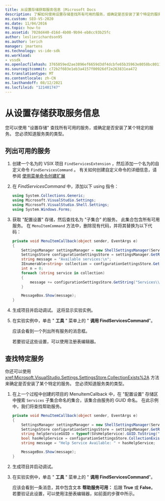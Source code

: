 ```yaml
---
title: 从设置存储获取服务信息 |Microsoft Docs
description: 了解如何使用设置存储查找所有可用的服务，或确定是否安装了某个特定的服务。
ms.custom: SEO-VS-2020
ms.date: 11/04/2016
ms.topic: how-to
ms.assetid: 7028d440-d16d-4b08-9b94-eb8cc93b25fc
author: leslierichardson95
ms.author: lerich
manager: jmartens
ms.technology: vs-ide-sdk
ms.workload:
- vssdk
ms.openlocfilehash: 3765859ed2ae3896ef6659d3df4dcbfe65b35963e8058bc8011c94f43324b467
ms.sourcegitcommit: c72b2f603e1eb3a4157f00926df2e263831ea472
ms.translationtype: MT
ms.contentlocale: zh-CN
ms.lasthandoff: 08/12/2021
ms.locfileid: "121401747"
---
```

# <a name="get-service-information-from-the-settings-store"></a>从设置存储获取服务信息
您可以使用 "设置存储" 查找所有可用的服务，或确定是否安装了某个特定的服务。 您必须知道服务类的类型。

## <a name="to-list-the-available-services"></a>列出可用的服务

1. 创建一个名为的 VSIX 项目 `FindServicesExtension` ，然后添加一个名为的自定义命令 `FindServicesCommand` 。 有关如何创建自定义命令的详细信息，请参阅 [使用菜单命令创建扩展](../extensibility/creating-an-extension-with-a-menu-command.md)

2. 在 *FindServicesCommand* 中，添加以下 using 指令：

    ```csharp
    using System.Collections.Generic;
    using Microsoft.VisualStudio.Settings;
    using Microsoft.VisualStudio.Shell.Settings;
    using System.Windows.Forms;
    ```

3. 获取 "配置设置" 存储，然后查找名为 "子集合" 的服务。 此集合包含所有可用服务。 在 `MenuItemCommand` 方法中，删除现有代码，并将其替换为以下代码：

    ```csharp
    private void MenuItemCallback(object sender, EventArgs e)
    {
        SettingsManager settingsManager = new ShellSettingsManager(ServiceProvider);
        SettingsStore configurationSettingsStore = settingsManager.GetReadOnlySettingsStore(SettingsScope.Configuration);
        string message = "Available services:\n";
        IEnumerable<string> collection = configurationSettingsStore.GetSubCollectionNames("Services");
        int n = 0;
        foreach (string service in collection)
        {
            message += configurationSettingsStore.GetString("Services\\" + service, "Name", "Unknown") + "\n";
        }

        MessageBox.Show(message);
    }
    ```

4. 生成项目并启动调试。 这将显示实验实例。

5. 在实验实例中，单击 " **工具** " 菜单上的 " **调用 FindServicesCommand**"。

     应该会看到一个列出所有服务的消息框。

     若要验证这些设置，可以使用注册表编辑器。

## <a name="find-a-specific-service"></a>查找特定服务
 你还可以使用 <xref:Microsoft.VisualStudio.Settings.SettingsStore.CollectionExists%2A> 方法来确定是否安装了某个特定的服务。 您必须知道服务类的类型。

1. 在上一个过程中创建的项目的 MenuItemCallback 中，在 "配置设置" 存储区中搜索 `Services` 子集合命名的集合，该集合由服务的 GUID 命名。 在此示例中，我们将查找帮助服务。

    ```csharp
    private void MenuItemCallback(object sender, EventArgs e)
    {
        SettingsManager settingsManager = new ShellSettingsManager(ServiceProvider);
        SettingsStore configurationSettingsStore = settingsManager.GetReadOnlySettingsStore(SettingsScope.Configuration);
        string helpServiceGUID = typeof(SVsHelpService).GUID.ToString("B").ToUpper();
        bool hasHelpService = configurationSettingsStore.CollectionExists("Services\\" + helpServiceGUID);
        string message = "Help Service Available: " + hasHelpService;

        MessageBox.Show(message);
    }
    ```

2. 生成项目并启动调试。

3. 在实验实例中，单击 " **工具** " 菜单上的 " **调用 FindServicesCommand**"。

     应该会看到一条消息，其中包含文本 **帮助服务可用：**  后跟 **True** 或 **False**。 若要验证此设置，可以使用注册表编辑器，如前面的步骤中所示。

